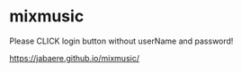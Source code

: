 # mixmusic

Please CLICK login button without userName and password!

https://jabaere.github.io/mixmusic/
